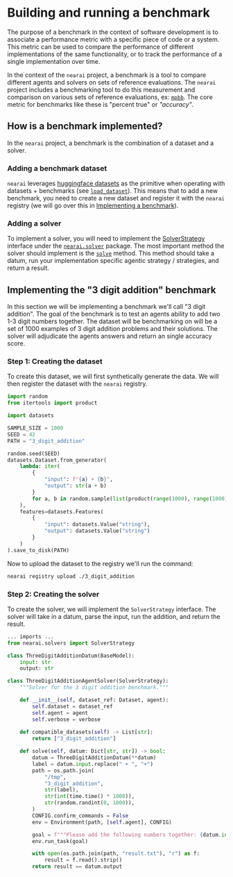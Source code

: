 # Building and running a benchmark

The purpose of a benchmark in the context of software development is to associate a performance metric with a specific piece of code or a system. This metric can be used to compare the performance of different implementations of the same functionality, or to track the performance of a single implementation over time.

In the context of the `nearai` project, a benchmark is a tool to compare different agents and solvers on sets of reference evaluations. The `nearai` project includes a benchmarking tool to do this measurement and comparison on various sets of reference evaluations, ex: [`mpbb`](https://paperswithcode.com/dataset/mbpp). The core metric for benchmarks like these is "percent true" or *"accuracy"*.

## How is a benchmark implemented?

In the `nearai` project, a benchmark is the combination of a dataset and a solver.

### Adding a benchmark dataset

`nearai` leverages [huggingface datasets](https://huggingface.co/docs/datasets/en/index) as the primitive when operating with datasets + benchmarks (see [`load_dataset`](api.md#nearai.dataset.load_dataset)). This means that to add a new benchmark, you need to create a new dataset and register it with the `nearai` registry (we will go over this in [Implementing a benchmark](#implementing-a-benchmark)).

### Adding a solver

To implement a solver, you will need to implement the [SolverStrategy](api.md#nearai.solvers.SolverStrategy) interface under the [`nearai.solver`](api.md#nearai.solver) package. The most important method the solver should implement is the [`solve`](api.md#nearai.solvers.SolverStrategy.solve) method. This method should take a datum, run your implementation specific agentic strategy / strategies, and return a result.

## Implementing the "3 digit addition" benchmark

In this section we will be implementing a benchmark we'll call "3 digit addition". The goal of the benchmark is to test an agents ability to add two 1-3 digit numbers together. The dataset will be benchmarking on will be a set of 1000 examples of 3 digit addition problems and their solutions. The solver will adjudicate the agents answers and return an single accuracy score.

### Step 1: Creating the dataset

To create this dataset, we will first synthetically generate the data. We will then register the dataset with the `nearai` registry.

```python
import random
from itertools import product

import datasets

SAMPLE_SIZE = 1000
SEED = 42
PATH = "3_digit_addition"

random.seed(SEED)
datasets.Dataset.from_generator(
    lambda: iter(
        {
            "input": f"{a} + {b}",
            "output": str(a + b)
        }
        for a, b in random.sample(list(product(range(1000), range(1000))), SAMPLE_SIZE)
    ),
    features=datasets.Features(
        {
            "input": datasets.Value("string"),
            "output": datasets.Value("string")
        }
    )
).save_to_disk(PATH)
```

Now to upload the dataset to the registry we'll run the command:

```bash
nearai registry upload ./3_digit_addition
```

### Step 2: Creating the solver

To create the solver, we will implement the `SolverStrategy` interface. The solver will take in a datum, parse the input, run the addition, and return the result.

```python
... imports ...
from nearai.solvers import SolverStrategy

class ThreeDigitAdditionDatum(BaseModel):
    input: str
    output: str

class ThreeDigitAdditionAgentSolver(SolverStrategy):
    """Solver for the 3 digit addition benchmark."""

    def __init__(self, dataset_ref: Dataset, agent):
        self.dataset = dataset_ref
        self.agent = agent
        self.verbose = verbose
    
    def compatible_datasets(self) -> List[str]:
        return ["3_digit_addition"]

    def solve(self, datum: Dict[str, str]) -> bool:
        datum = ThreeDigitAdditionDatum(**datum)
        label = datum.input.replace(" + ", "+")
        path = os.path.join(
            "/tmp",
            "3_digit_addition",
            str(label),
            str(int(time.time() * 1000)),
            str(random.randint(0, 1000)),
        )
        CONFIG.confirm_commands = False
        env = Environment(path, [self.agent], CONFIG)

        goal = f"""Please add the following numbers together: {datum.input}\n\nOutput the result in a file called 'result.txt'."""
        env.run_task(goal)

        with open(os.path.join(path, "result.txt"), "r") as f:
            result = f.read().strip()
        return result == datum.output
```